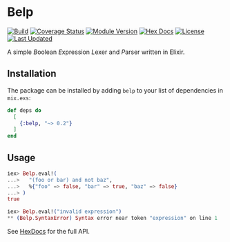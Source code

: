 # Belp

[![Build](https://github.com/tlux/belp/actions/workflows/elixir.yml/badge.svg)](https://github.com/tlux/belp/actions/workflows/elixir.yml)
[![Coverage Status](https://coveralls.io/repos/github/tlux/belp/badge.svg?branch=main)](https://coveralls.io/github/tlux/belp?branch=main)
[![Module Version](https://img.shields.io/hexpm/v/vx.svg)](https://hex.pm/packages/vx)
[![Hex Docs](https://img.shields.io/badge/hex-docs-lightgreen.svg)](https://hexdocs.pm/vx/)
[![License](https://img.shields.io/hexpm/l/vx.svg)](https://github.com/tlux/belp/blob/main/LICENSE.md)
[![Last Updated](https://img.shields.io/github/last-commit/tlux/belp.svg)](https://github.com/tlux/belp/commits/main)

A simple *B*oolean *E*xpression *L*exer and *P*arser written in Elixir.

## Installation

The package can be installed by adding `belp` to your list of dependencies in
`mix.exs`:

```elixir
def deps do
  [
    {:belp, "~> 0.2"}
  ]
end
```

## Usage

```elixir
iex> Belp.eval!(
...>   "(foo or bar) and not baz",
...>   %{"foo" => false, "bar" => true, "baz" => false}
...> )
true
```

```elixir
iex> Belp.eval!("invalid expression")
** (Belp.SyntaxError) Syntax error near token "expression" on line 1
```

See [HexDocs](https://hexdocs.pm/belp) for the full API.
